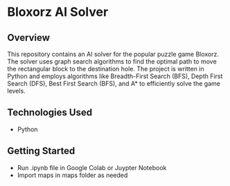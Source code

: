 # Bloxorz AI Solver

## Overview
This repository contains an AI solver for the popular puzzle game Bloxorz. 
The solver uses graph search algorithms to find the optimal path to move the rectangular block to the destination hole. 
The project is written in Python and employs algorithms like Breadth-First Search (BFS), Depth First Search (DFS), Best First Search (BFS), and A* to efficiently solve the game levels.

## Technologies Used
- Python

## Getting Started
- Run .ipynb file in Google Colab or Juypter Notebook
- Import maps in maps folder as needed
